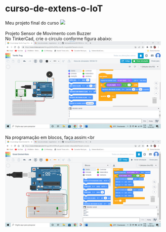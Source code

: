 # curso-de-extens-o-IoT

Meu  projeto final do curso
<img src="Trabalho final IoT.jpg"><br>
<br>
 Projeto Sensor de Movimento com Buzzer<br>
No TinkerCad, crie o circulo conforme figura abaixo:<br>
<img src="projeto 3.png"><br>
<br>
Na programação em blocos, faça assim:<br
<img src="projeto 2.png"><br>
<br>

